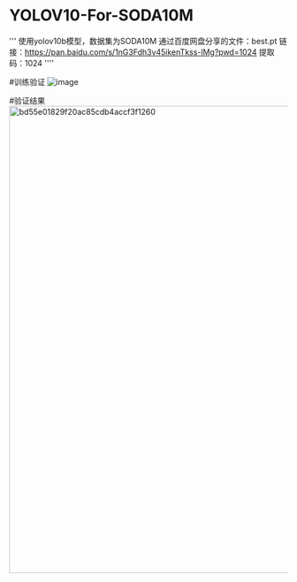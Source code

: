 # YOLOV10-For-SODA10M
'''
使用yolov10b模型，数据集为SODA10M
通过百度网盘分享的文件：best.pt
链接：https://pan.baidu.com/s/1nG3Fdh3v45ikenTkss-lMg?pwd=1024 
提取码：1024
''''

#训练验证
![image](https://github.com/user-attachments/assets/abbec6ed-92ba-458e-9a81-c02b0e899059)


#验证结果
<img width="845" alt="bd55e01829f20ac85cdb4accf3f1260" src="https://github.com/user-attachments/assets/d9ad9b02-cf91-4908-a188-f65c39b78db2">

